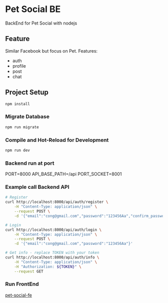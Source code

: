 # Pet Social BE

BackEnd for Pet Social with nodejs

## Feature

Similar Facebook but focus on Pet. Features: 
- auth
- profile
- post 
- chat

## Project Setup

```sh
npm install
```

### Migrate Database

```sh
npm run migrate
```

### Compile and Hot-Reload for Development

```sh
npm run dev
```

### Backend run at port
PORT=8000
API_BASE_PATH=/api
PORT_SOCKET=8001

### Example call Backend API
```sh
# Register
curl http://localhost:8000/api/auth/register \
	-H "Content-Type: application/json" \
	--request POST \
	-d '{"email":"cong@gmail.com","password":"123456Aa","confirm_password":"123456Aa"}' 

# Login
curl http://localhost:8000/api/auth/login \
	-H "Content-Type: application/json" \
	--request POST \
	-d '{"email":"cong@gmail.com","password":"123456Aa"}' 

# Get info - replace TOKEN with your token
curl http://localhost:8000/api/auth/info \
	-H "Content-Type: application/json" \
	-H "Authorization: ${TOKEN}" \
	--request GET 

```

### Run FrontEnd

[pet-social-fe](https://github.com/codegram01/pet-social-fe)
